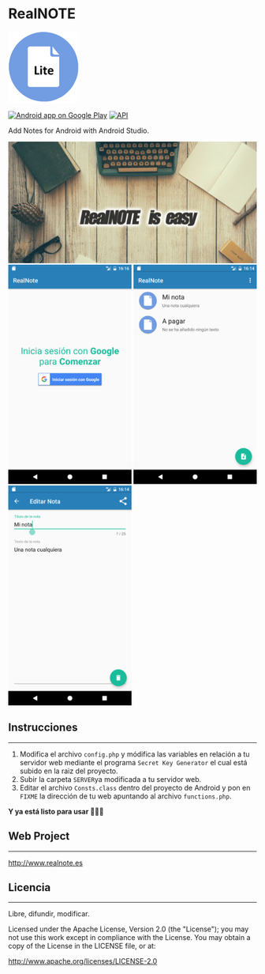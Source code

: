# RealNOTE
 ![Icono](app/src/main/res/drawable-xxhdpi/ic_launcher.png) 
 
[![Android app on Google Play](https://developer.android.com/images/brand/en_app_rgb_wo_60.png)](https://play.google.com/store/apps/details?id=realnote.designconcept.cloud)  [![API](https://img.shields.io/badge/API-15%2B-brightgreen.svg?style=flat)](https://android-arsenal.com/api?level=15)

  Add Notes for Android with Android Studio.

<center><img alt="screenshot" src="screenshot4.png?raw=true" width="750" /></center>

 <img alt="screenshot" src="screenshot.png?raw=true" width="250px" />
 <img alt="screenshot" src="screenshot2.png?raw=true" width="250px" />
 <img alt="screenshot" src="screenshot3.png?raw=true" width="250px" />

## Instrucciones
---------
1. Modifica el archivo `config.php` y módifica las variables en relación a tu servidor web mediante el programa `Secret Key Generator` el cual está subido en la raiz del proyecto.
2. Subir la carpeta `SERVER`ya modificada a tu servidor web.
3. Editar el archivo `Consts.class` dentro del proyecto de Android y pon en `FIXME` la dirección de tu web apuntando al archivo `functions.php`.

**Y ya está listo para usar :tada::tada::tada:**

 
## Web Project
---------

http://www.realnote.es


## Licencia
-------

Libre, difundir, modificar.

Licensed under the Apache License, Version 2.0 (the "License"); you may not use this work except in compliance with the License. You may obtain a copy of the License in the LICENSE file, or at:

http://www.apache.org/licenses/LICENSE-2.0
